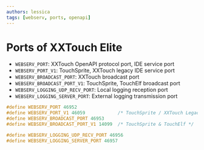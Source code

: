 ```yaml
---
authors: lessica
tags: [webserv, ports, openapi]
---
```


# Ports of XXTouch Elite

- `WEBSERV_PORT`: XXTouch OpenAPI protocol port, IDE service port
- `WEBSERV_PORT_V1`: TouchSprite, XXTouch legacy IDE service port
- `WEBSERV_BROADCAST_PORT`: XXTouch broadcast port
- `WEBSERV_BROADCAST_PORT_V1`: TouchSprite, TouchElf broadcast port
- `WEBSERV_LOGGING_UDP_RECV_PORT`: Local logging reception port
- `WEBSERV_LOGGING_SERVER_PORT`: External logging transmission port

<!-- truncate -->

```c
#define WEBSERV_PORT 46952
#define WEBSERV_PORT_V1 46059            /* TouchSprite / XXTouch Legacy IDE */
#define WEBSERV_BROADCAST_PORT 46953
#define WEBSERV_BROADCAST_PORT_V1 14099  /* TouchSprite & TouchElf */

#define WEBSERV_LOGGING_UDP_RECV_PORT 46956
#define WEBSERV_LOGGING_SERVER_PORT 46957
```
